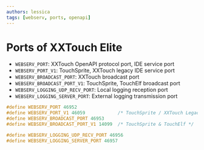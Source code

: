 ```yaml
---
authors: lessica
tags: [webserv, ports, openapi]
---
```


# Ports of XXTouch Elite

- `WEBSERV_PORT`: XXTouch OpenAPI protocol port, IDE service port
- `WEBSERV_PORT_V1`: TouchSprite, XXTouch legacy IDE service port
- `WEBSERV_BROADCAST_PORT`: XXTouch broadcast port
- `WEBSERV_BROADCAST_PORT_V1`: TouchSprite, TouchElf broadcast port
- `WEBSERV_LOGGING_UDP_RECV_PORT`: Local logging reception port
- `WEBSERV_LOGGING_SERVER_PORT`: External logging transmission port

<!-- truncate -->

```c
#define WEBSERV_PORT 46952
#define WEBSERV_PORT_V1 46059            /* TouchSprite / XXTouch Legacy IDE */
#define WEBSERV_BROADCAST_PORT 46953
#define WEBSERV_BROADCAST_PORT_V1 14099  /* TouchSprite & TouchElf */

#define WEBSERV_LOGGING_UDP_RECV_PORT 46956
#define WEBSERV_LOGGING_SERVER_PORT 46957
```
